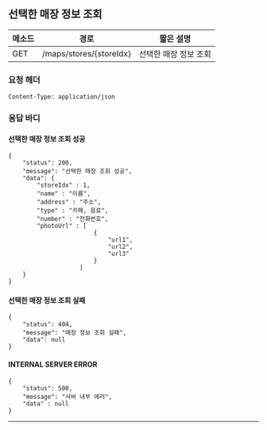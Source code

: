 ## 선택한 매장 정보 조회

| 메소드 | 경로                    | 짧은 설명             |
| ------ | ----------------------- | --------------------- |
| GET    | /maps/stores/{storeIdx} | 선택한 매장 정보 조회 |





### 요청 헤더

```
Content-Type: application/json
```




### 응답 바디

#### 선택한 매장 정보 조회 성공

```
{
    "status": 200,
    "message": "선택한 매장 조회 성공",
    "data": {
    	"storeIdx" : 1,
        "name" : "이름",
        "address" : "주소",
        "type" : "카페, 음료",
        "number" : "전화번호",
        "photoUrl" : [
            			{
                			"url1",
                			"url2",
                			"url3"
            			}
        			]
    }
}
```



#### 선택한 매장 정보 조회 실패

```
{
    "status": 404,
    "message": "매장 정보 조회 실패",
    "data": null
}
```



#### INTERNAL SERVER ERROR

```
{
    "status": 500,
    "message": "서버 내부 에러",
    "data" : null
}
```

---------
